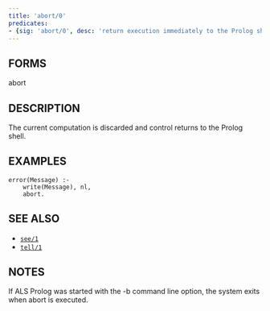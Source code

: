 ```yaml
---
title: 'abort/0'
predicates:
- {sig: 'abort/0', desc: 'return execution immediately to the Prolog shell'}
---
```


## FORMS

abort


## DESCRIPTION

The current computation is discarded and control returns to the Prolog shell.


## EXAMPLES

```
error(Message) :-
    write(Message), nl,
    abort.
```

## SEE ALSO

- [`see/1`](see.html)
- [`tell/1`](tell.html)

## NOTES

If ALS Prolog was started with the -b command line option, the system exits when abort is executed.

